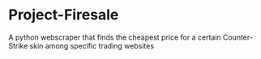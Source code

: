 # Project-Firesale
A python webscraper that finds the cheapest price for a certain Counter-Strike skin among specific trading websites
